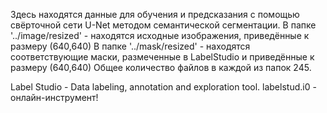 Здесь находятся данные для обучения и предсказания с помощью свёрточной сети U-Net методом семантической сегментации.
В папке '../image/resized' - находятся исходные изображения, приведённые к размеру (640,640)
В папке '../mask/resized' - находятся соответствующие маски, размеченные в LabelStudio и приведённые к размеру (640,640)
Общее количество файлов в каждой из папок  245.

Label Studio - Data labeling, annotation and exploration tool.
labelstud.i0 - онлайн-инструмент!
